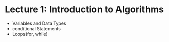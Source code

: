 # Lecture 1: Introduction to Algorithms

* Variables and Data Types
* conditional Statements
* Loops(for, while)
